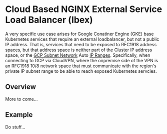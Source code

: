 # Cloud Based NGINX External Service Load Balancer (lbex)

A very specific use case arises for Google Conatiner Engine (GKE) base Kubernetes services that require an external loadbalancer, but not a public IP address.  That is, services that need to be exposed to RFC1918 address spaces, but that address space is neither part of the Cluster IP address space, or the [GCP Subnet Network](https://cloud.google.com/compute/docs/networking#subnet_network) Auto [IP Ranges](https://cloud.google.com/compute/docs/networking#ip_ranges).  Specifically, when connecting to GCP via CloudVPN, where the onpremise side of the VPN is an RFC1918 10/8 network space that must communicate with the region's private IP subnet range to be able to reach exposed Kubernetes servcies. 

## Overview

More to come...

## Example

Do stuff...


